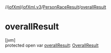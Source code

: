//[iofXml](../../../index.md)/[iofXml.v3](../index.md)/[PersonRaceResult](index.md)/[overallResult](overall-result.md)

# overallResult

[jvm]\
protected open var [overallResult](overall-result.md): [OverallResult](../-overall-result/index.md)
